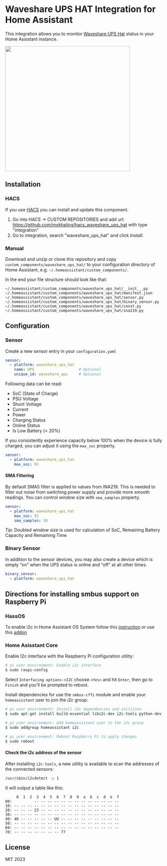 


# Waveshare UPS HAT Integration for Home Assistant

This integration allows you to monitor [Waveshare UPS Hat](https://www.waveshare.com/wiki/UPS_HAT) status in your Home Assistant instance.

<img src="https://user-images.githubusercontent.com/1454659/114266149-595d6280-99fd-11eb-9056-dd0fbe178ecc.png" width="400" />



## Installation
### HACS
If you use [HACS](https://hacs.xyz/) you can install and update this component.
1. Go into HACS -> CUSTOM REPOSITORIES and add url: https://github.com/mykhailog/hacs_waveshare_ups_hat with type "integration"
2. Go to integration, search "waveshare_ups_hat" and click *Install*.


### Manual
Download and unzip or clone this repository and copy `custom_components/waveshare_ups_hat/` to your configuration directory of Home Assistant, e.g. `~/.homeassistant/custom_components/`.

In the end your file structure should look like that:
```
~/.homeassistant/custom_components/waveshare_ups_hat/__init__.py
~/.homeassistant/custom_components/waveshare_ups_hat/manifest.json
~/.homeassistant/custom_components/waveshare_ups_hat/sensor.py
~/.homeassistant/custom_components/waveshare_ups_hat/binary_sensor.py
~/.homeassistant/custom_components/waveshare_ups_hat/const.py
~/.homeassistant/custom_components/waveshare_ups_hat/ina219.py
```

## Configuration
### Sensor
Create a new sensor entry in your `configuration.yaml` 

```yaml
sensor:
  - platform: waveshare_ups_hat
    name: UPS                    # Optional
    unique_id: waveshare_ups     # Optional
```
Following data can be read:
 - SoC (State of Charge)
 - PSU Voltage
 - Shunt Voltage
 - Current
 - Power
 - Charging Status
 - Online Status
 - Is Low Battery (< 20%)

If you consistently experience capacity below 100% when the device is fully charged, you can adjust it using the `max_soc` property.

```yaml
sensor:
  - platform: waveshare_ups_hat
    max_soc: 91                      
```

#### SMA Filtering
By default SMA5 filter is applied to values from INA219. This is needed to filter out noise from switching power supply and provide more smooth readings. You can control window size with `sma_samples` property. 

```yaml
sensor:
  - platform: waveshare_ups_hat
    max_soc: 91
    sma_samples: 10                    
```

*Tip:* Doubled window size is used for calculation of SoC, Remaining Battery Capacity and Remaining Time

### Binary Sensor
In addition to the  sensor devices, you may also create a device which is simply “on” when the UPS status is online and “off” at all other times.

```yaml
binary_sensor:
  - platform: waveshare_ups_hat
```

## Directions for installing smbus support on Raspberry Pi

### HassOS

To enable i2c in Home Assistant OS System follow this [instruction](https://www.home-assistant.io/common-tasks/os/#enable-i2c) or
use this [addon](https://community.home-assistant.io/t/add-on-hassos-i2c-configurator/264167)

### Home Asisstant Core

Enable I2c interface with the Raspberry Pi configuration utility:

```bash
# pi user environment: Enable i2c interface
$ sudo raspi-config
```

Select `Interfacing options->I2C` choose `<Yes>` and hit `Enter`, then go to `Finish` and you'll be prompted to reboot.

Install dependencies for use the `smbus-cffi` module and enable your `homeassistant` user to join the _i2c_ group:

```bash
# pi user environment: Install i2c dependencies and utilities
$ sudo apt-get install build-essential libi2c-dev i2c-tools python-dev libffi-dev

# pi user environment: Add homeassistant user to the i2c group
$ sudo addgroup homeassistant i2c

# pi user environment: Reboot Raspberry Pi to apply changes
$ sudo reboot
```

#### Check the i2c address of the sensor

After installing `i2c-tools`, a new utility is available to scan the addresses of the connected sensors:

```bash
/usr/sbin/i2cdetect -y 1
```

It will output a table like this:

```text
     0  1  2  3  4  5  6  7  8  9  a  b  c  d  e  f
00:          -- -- -- -- -- -- -- -- -- -- -- -- --
10: -- -- -- -- -- -- -- -- -- -- -- -- -- -- -- --
20: -- -- -- 23 -- -- -- -- -- -- -- -- -- -- -- --
30: -- -- -- -- -- -- -- -- -- -- -- -- -- -- -- --
40: 40 -- -- -- -- -- UU -- -- -- -- -- -- -- -- --
50: -- -- -- -- -- -- -- -- -- -- -- -- -- -- -- --
60: -- -- -- -- -- -- -- -- -- -- -- -- -- -- -- --
70: -- -- -- -- -- -- -- 77
```

## License
MIT 2023
